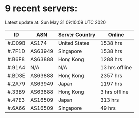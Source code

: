 # 9 recent servers:

Latest update at: Sun May 31 09:10:09 UTC 2020

| ID | ASN | Server Country | Online |
| -- | --- | -------------- | ------ |
| #.D09B | AS174 | United States | 1538 hrs |
| #.7F1D | AS63949 | Singapore | 1538 hrs |
| #.B6F8 | AS63888 | Hong Kong | 1288 hrs |
| #.91A4 | N/A | N/A | 13 hrs offline |
| #.BD3E | AS63888 | Hong Kong | 2357 hrs |
| #.2A79 | AS63949 | Japan | 1197 hrs |
| #.33B9 | AS63888 | Hong Kong | 3 hrs offline |
| #.47E3 | AS16509 | Japan | 313 hrs |
| #.6A66 | AS16509 | Singapore | 49 hrs |

